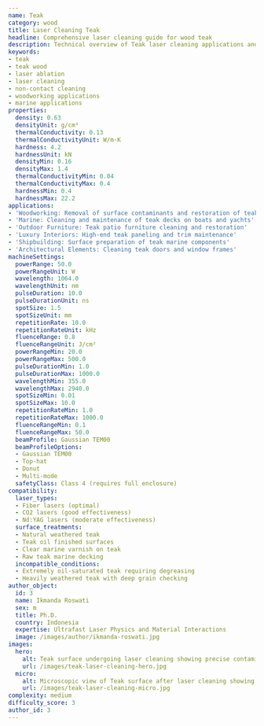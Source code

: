 ```yaml
---
name: Teak
category: wood
title: Laser Cleaning Teak
headline: Comprehensive laser cleaning guide for wood teak
description: Technical overview of Teak laser cleaning applications and parameters
keywords:
- teak
- teak wood
- laser ablation
- laser cleaning
- non-contact cleaning
- woodworking applications
- marine applications
properties:
  density: 0.63
  densityUnit: g/cm³
  thermalConductivity: 0.13
  thermalConductivityUnit: W/m·K
  hardness: 4.2
  hardnessUnit: kN
  densityMin: 0.16
  densityMax: 1.4
  thermalConductivityMin: 0.04
  thermalConductivityMax: 0.4
  hardnessMin: 0.4
  hardnessMax: 22.2
applications:
- 'Woodworking: Removal of surface contaminants and restoration of teak furniture'
- 'Marine: Cleaning and maintenance of teak decks on boats and yachts'
- 'Outdoor Furniture: Teak patio furniture cleaning and restoration'
- 'Luxury Interiors: High-end teak paneling and trim maintenance'
- 'Shipbuilding: Surface preparation of teak marine components'
- 'Architectural Elements: Cleaning teak doors and window frames'
machineSettings:
  powerRange: 50.0
  powerRangeUnit: W
  wavelength: 1064.0
  wavelengthUnit: nm
  pulseDuration: 10.0
  pulseDurationUnit: ns
  spotSize: 1.5
  spotSizeUnit: mm
  repetitionRate: 10.0
  repetitionRateUnit: kHz
  fluenceRange: 0.8
  fluenceRangeUnit: J/cm²
  powerRangeMin: 20.0
  powerRangeMax: 500.0
  pulseDurationMin: 1.0
  pulseDurationMax: 1000.0
  wavelengthMin: 355.0
  wavelengthMax: 2940.0
  spotSizeMin: 0.01
  spotSizeMax: 10.0
  repetitionRateMin: 1.0
  repetitionRateMax: 1000.0
  fluenceRangeMin: 0.1
  fluenceRangeMax: 50.0
  beamProfile: Gaussian TEM00
  beamProfileOptions:
  - Gaussian TEM00
  - Top-hat
  - Donut
  - Multi-mode
  safetyClass: Class 4 (requires full enclosure)
compatibility:
  laser_types:
  - Fiber lasers (optimal)
  - CO2 lasers (good effectiveness)
  - Nd:YAG lasers (moderate effectiveness)
  surface_treatments:
  - Natural weathered teak
  - Teak oil finished surfaces
  - Clear marine varnish on teak
  - Raw teak marine decking
  incompatible_conditions:
  - Extremely oil-saturated teak requiring degreasing
  - Heavily weathered teak with deep grain checking
author_object:
  id: 3
  name: Ikmanda Roswati
  sex: m
  title: Ph.D.
  country: Indonesia
  expertise: Ultrafast Laser Physics and Material Interactions
  image: /images/author/ikmanda-roswati.jpg
images:
  hero:
    alt: Teak surface undergoing laser cleaning showing precise contamination removal
    url: /images/teak-laser-cleaning-hero.jpg
  micro:
    alt: Microscopic view of Teak surface after laser cleaning showing detailed surface structure
    url: /images/teak-laser-cleaning-micro.jpg
complexity: medium
difficulty_score: 3
author_id: 3
---
```

